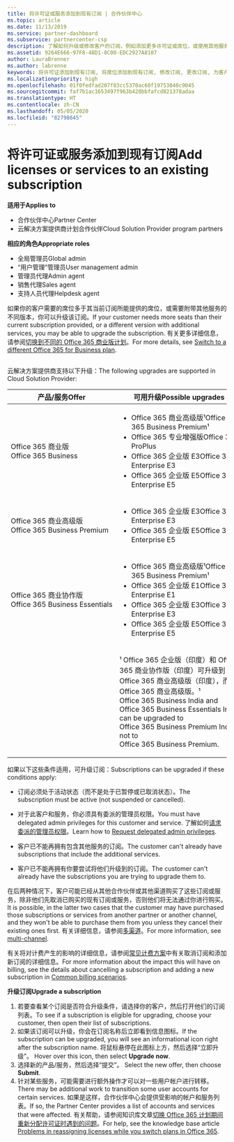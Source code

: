```yaml
---
title: 将许可证或服务添加到现有订阅 | 合作伙伴中心
ms.topic: article
ms.date: 11/13/2019
ms.service: partner-dashboard
ms.subservice: partnercenter-csp
description: 了解如何升级或修改客户的订阅，例如添加更多许可证或席位，或使用其他服务迁移到其他版本。
ms.assetid: 9264E666-97F8-48D1-8C00-EDC2927A8107
author: LauraBrenner
ms.author: labrenne
keywords: 将许可证添加到现有订阅, 将席位添加到现有订阅, 修改订阅, 更改订阅, 为客户购买更多许可证
ms.localizationpriority: high
ms.openlocfilehash: 01f0fedfad207f83cc5370ac60f19753040c9045
ms.sourcegitcommit: faf7b1ac1653497f963b428bbfafcd821378adaa
ms.translationtype: HT
ms.contentlocale: zh-CN
ms.lasthandoff: 05/05/2020
ms.locfileid: "82798645"
---
```

# <a name="add-licenses-or-services-to-an-existing-subscription"></a><span data-ttu-id="10f64-104">将许可证或服务添加到现有订阅</span><span class="sxs-lookup"><span data-stu-id="10f64-104">Add licenses or services to an existing subscription</span></span>

<span data-ttu-id="10f64-105">**适用于**</span><span class="sxs-lookup"><span data-stu-id="10f64-105">**Applies to**</span></span>

- <span data-ttu-id="10f64-106">合作伙伴中心</span><span class="sxs-lookup"><span data-stu-id="10f64-106">Partner Center</span></span>
- <span data-ttu-id="10f64-107">云解决方案提供商计划合作伙伴</span><span class="sxs-lookup"><span data-stu-id="10f64-107">Cloud Solution Provider program partners</span></span>

<span data-ttu-id="10f64-108">**相应的角色**</span><span class="sxs-lookup"><span data-stu-id="10f64-108">**Appropriate roles**</span></span>

- <span data-ttu-id="10f64-109">全局管理员</span><span class="sxs-lookup"><span data-stu-id="10f64-109">Global admin</span></span>
- <span data-ttu-id="10f64-110">“用户管理”管理员</span><span class="sxs-lookup"><span data-stu-id="10f64-110">User management admin</span></span>
- <span data-ttu-id="10f64-111">管理员代理</span><span class="sxs-lookup"><span data-stu-id="10f64-111">Admin agent</span></span>
- <span data-ttu-id="10f64-112">销售代理</span><span class="sxs-lookup"><span data-stu-id="10f64-112">Sales agent</span></span>
- <span data-ttu-id="10f64-113">支持人员代理</span><span class="sxs-lookup"><span data-stu-id="10f64-113">Helpdesk agent</span></span>

<span data-ttu-id="10f64-114">如果你的客户需要的席位多于其当前订阅所能提供的席位，或需要附带其他服务的不同版本，你可以升级该订阅。</span><span class="sxs-lookup"><span data-stu-id="10f64-114">If your customer needs more seats than their current subscription provided, or a different version with additional services, you may be able to upgrade the subscription.</span></span> <span data-ttu-id="10f64-115">有关更多详细信息，请参阅[切换到不同的 Office 365 商业版计划](https://go.microsoft.com/fwlink/p/?LinkId=723577)。</span><span class="sxs-lookup"><span data-stu-id="10f64-115">For more details, see [Switch to a different Office 365 for Business plan](https://go.microsoft.com/fwlink/p/?LinkId=723577).</span></span>

## <a href="" id="upgradesubscription"></a>


<span data-ttu-id="10f64-116">云解决方案提供商支持以下升级：</span><span class="sxs-lookup"><span data-stu-id="10f64-116">The following upgrades are supported in Cloud Solution Provider:</span></span>

<table>
<colgroup>
<col width="50%" />
<col width="50%" />
</colgroup>
<thead>
<tr class="header">
<th><span data-ttu-id="10f64-117">产品/服务</span><span class="sxs-lookup"><span data-stu-id="10f64-117">Offer</span></span></th>
<th><span data-ttu-id="10f64-118">可用升级</span><span class="sxs-lookup"><span data-stu-id="10f64-118">Possible upgrades</span></span></th>
</tr>
</thead>
<tbody>
<tr class="odd">
<td><span data-ttu-id="10f64-119">Office 365 商业版</span><span class="sxs-lookup"><span data-stu-id="10f64-119">Office 365 Business</span></span></td>
<td><ul>
<li><span data-ttu-id="10f64-120">Office 365 商业高级版¹</span><span class="sxs-lookup"><span data-stu-id="10f64-120">Office 365 Business Premium¹</span></span></li>
<li><span data-ttu-id="10f64-121">Office 365 专业增强版</span><span class="sxs-lookup"><span data-stu-id="10f64-121">Office 365 ProPlus</span></span></li>
<li><span data-ttu-id="10f64-122">Office 365 企业版 E3</span><span class="sxs-lookup"><span data-stu-id="10f64-122">Office 365 Enterprise E3</span></span></li>
<li><span data-ttu-id="10f64-123">Office 365 企业版 E5</span><span class="sxs-lookup"><span data-stu-id="10f64-123">Office 365 Enterprise E5</span></span></li>
</ul></td>
</tr>
<tr class="even">
<td><span data-ttu-id="10f64-124">Office 365 商业高级版</span><span class="sxs-lookup"><span data-stu-id="10f64-124">Office 365 Business Premium</span></span></td>
<td><ul>
<li><span data-ttu-id="10f64-125">Office 365 企业版 E3</span><span class="sxs-lookup"><span data-stu-id="10f64-125">Office 365 Enterprise E3</span></span></li>
<li><span data-ttu-id="10f64-126">Office 365 企业版 E5</span><span class="sxs-lookup"><span data-stu-id="10f64-126">Office 365 Enterprise E5</span></span></li>
</ul></td>
</tr>
<tr class="odd">
<td><span data-ttu-id="10f64-127">Office 365 商业协作版</span><span class="sxs-lookup"><span data-stu-id="10f64-127">Office 365 Business Essentials</span></span></td>
<td><ul>
<li><span data-ttu-id="10f64-128">Office 365 商业高级版¹</span><span class="sxs-lookup"><span data-stu-id="10f64-128">Office 365 Business Premium¹</span></span></li>
<li><span data-ttu-id="10f64-129">Office 365 企业版 E1</span><span class="sxs-lookup"><span data-stu-id="10f64-129">Office 365 Enterprise E1</span></span></li>
<li><span data-ttu-id="10f64-130">Office 365 企业版 E3</span><span class="sxs-lookup"><span data-stu-id="10f64-130">Office 365 Enterprise E3</span></span></li>
<li><span data-ttu-id="10f64-131">Office 365 企业版 E5</span><span class="sxs-lookup"><span data-stu-id="10f64-131">Office 365 Enterprise E5</span></span></li>
</ul></td>
</tr>
<tr class="even">
<td></td>
<td><p><span data-ttu-id="10f64-132">¹ Office 365 企业版（印度）和 Office 365 商业协作版（印度）可升级到 Office 365 商业高级版（印度），而非 Office 365 商业高级版。</span><span class="sxs-lookup"><span data-stu-id="10f64-132">¹ Office 365 Business India and Office 365 Business Essentials India can be upgraded to Office 365 Business Premium India, not to Office 365 Business Premium.</span></span></p></td>
</tr>
</tbody>
</table>

<span data-ttu-id="10f64-133">如果以下这些条件适用，可升级订阅：</span><span class="sxs-lookup"><span data-stu-id="10f64-133">Subscriptions can be upgraded if these conditions apply:</span></span>

-   <span data-ttu-id="10f64-134">订阅必须处于活动状态（而不是处于已暂停或已取消状态）。</span><span class="sxs-lookup"><span data-stu-id="10f64-134">The subscription must be active (not suspended or cancelled).</span></span>

-   <span data-ttu-id="10f64-135">对于此客户和服务，你必须具有委派的管理员权限。</span><span class="sxs-lookup"><span data-stu-id="10f64-135">You must have delegated admin privileges for this customer and service.</span></span> <span data-ttu-id="10f64-136">了解如何[请求委派的管理员权限](request-a-relationship-with-a-customer.md)。</span><span class="sxs-lookup"><span data-stu-id="10f64-136">Learn how to [Request delegated admin privileges](request-a-relationship-with-a-customer.md).</span></span>

-   <span data-ttu-id="10f64-137">客户已不能再拥有包含其他服务的订阅。</span><span class="sxs-lookup"><span data-stu-id="10f64-137">The customer can't already have subscriptions that include the additional services.</span></span>

-   <span data-ttu-id="10f64-138">客户已不能再拥有你要尝试将他们升级到的订阅。</span><span class="sxs-lookup"><span data-stu-id="10f64-138">The customer can't already have the subscriptions you are trying to upgrade them to.</span></span>

<span data-ttu-id="10f64-139">在后两种情况下，客户可能已经从其他合作伙伴或其他渠道购买了这些订阅或服务，除非他们先取消已购买的现有订阅或服务，否则他们将无法通过你进行购买。</span><span class="sxs-lookup"><span data-stu-id="10f64-139">It is possible, in the latter two cases that the customer may have purchased those subscriptions or services from another partner or another channel, and they won't be able to purchase them from you unless they cancel their existing ones first.</span></span> <span data-ttu-id="10f64-140">有关详细信息，请参阅[多渠道](multichannel.md)。</span><span class="sxs-lookup"><span data-stu-id="10f64-140">For more information, see [multi-channel](multichannel.md).</span></span>

<span data-ttu-id="10f64-141">有关将对计费产生的影响的详细信息，请参阅[常见计费方案](common-billing-scenarios.md)中有关取消订阅和添加新订阅的详细信息。</span><span class="sxs-lookup"><span data-stu-id="10f64-141">For more information about the impact this will have on billing, see the details about cancelling a subscription and adding a new subscription in [Common billing scenarios](common-billing-scenarios.md).</span></span>

<span data-ttu-id="10f64-142">**升级订阅**</span><span class="sxs-lookup"><span data-stu-id="10f64-142">**Upgrade a subscription**</span></span>

1.  <span data-ttu-id="10f64-143">若要查看某个订阅是否符合升级条件，请选择你的客户，然后打开他们的订阅列表。</span><span class="sxs-lookup"><span data-stu-id="10f64-143">To see if a subscription is eligible for upgrading, choose your customer, then open their list of subscriptions.</span></span>
2.  <span data-ttu-id="10f64-144">如果该订阅可以升级，你会在订阅名称后立即看到信息图标。</span><span class="sxs-lookup"><span data-stu-id="10f64-144">If the subscription can be upgraded, you will see an informational icon right after the subscription name.</span></span> <span data-ttu-id="10f64-145">将鼠标悬停在此图标上方，然后选择“立即升级”。 </span><span class="sxs-lookup"><span data-stu-id="10f64-145">Hover over this icon, then select **Upgrade now**.</span></span>
3.  <span data-ttu-id="10f64-146">选择新的产品/服务，然后选择“提交”。 </span><span class="sxs-lookup"><span data-stu-id="10f64-146">Select the new offer, then choose **Submit**.</span></span>
4.  <span data-ttu-id="10f64-147">针对某些服务，可能需要进行额外操作才可以对一些用户帐户进行转移。</span><span class="sxs-lookup"><span data-stu-id="10f64-147">There may be additional work to transition some user accounts for certain services.</span></span> <span data-ttu-id="10f64-148">如果是这样，合作伙伴中心会提供受影响的帐户和服务列表。</span><span class="sxs-lookup"><span data-stu-id="10f64-148">If so, the Partner Center provides a list of accounts and services that were affected.</span></span> <span data-ttu-id="10f64-149">有关帮助，请参阅知识库文章[切换 Office 365 计划期间重新分配许可证时遇到的问题](https://go.microsoft.com/fwlink/p/?LinkId=723576)。</span><span class="sxs-lookup"><span data-stu-id="10f64-149">For help, see the knowledge base article [Problems in reassigning licenses while you switch plans in Office 365](https://go.microsoft.com/fwlink/p/?LinkId=723576).</span></span>

 

 



